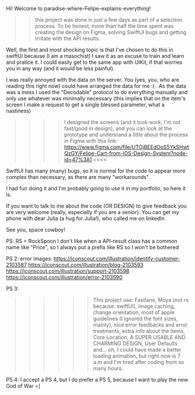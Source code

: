 
Hi! Welcome to paradise-where-Felipe-explains-everything!

>> this project was done in just a few days as part of a selection process. To be honest, more than half the time spent was creating the design on Figma, solving SwiftUI bugs and getting irritate with the API results.

Well, the first and most shocking topic is that I've chosen to do this in swiftUI because (I am a masochist) I saw it as an excuse to train and learn and pratice it. I could easily get to the same app with UIKit, if that worries you in any way (and it would be less painful).

I was really annoyed with the data on the server. You (yes, you, who are reading this right now) could have arranged the data for me :( . As the data was a mess I used the "Decodable" protocol to do everything manually and only use whatever was minimally necessary (this implies that on the item's screen I make a request to get a single blessed parameter, what a nastiness)

>>>> I designed the screens (and it took work, I'm not fast/good in design), and you can look at the prototype and understand a little about the process in Figma with this link: https://www.figma.com/file/UTOjBEEdOoS5YkSHwtQzGY/Felipe-Cart-from-iOS-Design-System?node-id=47%3A1 <<<<

SwiftUI has many (many) bugs, so it is normal for the code to appear more complex than necessary, as there are many "workarounds".

I had fun doing it and I'm probably going to use it in my portfolio, so here it is.

If you want to talk to me about the code (OR DESIGN) to give feedback you are very welcome (really, especially if you are a senior). You can get my phone with dear Julia (a hug for Julia!), who called me on linkedIn

See you, space cowboy!



PS:
RS = RockSpoon
I don't like when a API-result class has a common name like "Price", so I always put a prefix like RS so I won't be bothered

PS 2:
error images:
https://iconscout.com/illustration/identify-customer-2103587
https://iconscout.com/illustration/blog-2103593
https://iconscout.com/illustration/support-2103598
https://iconscout.com/illustration/error-2103590

PS 3:
>>>>>> This project use: Fastlane, Moya (not rx because: swiftUI), image caching, change orientation, most of apple guidelines (I ignored the font sizes, mainly), nice error feedbacks and error treatments, extra info about the items, Core Location, A SUPER USABLE AND CHARMING DESIGN, User Defaults and... 
oh, I could have made a better loading animation, but right now is 7 a.m and I'm tired after coding from so many hours.

PS 4:
I accept a PS 4, but I do prefer a PS 5, because I want to play the new God of War =]
